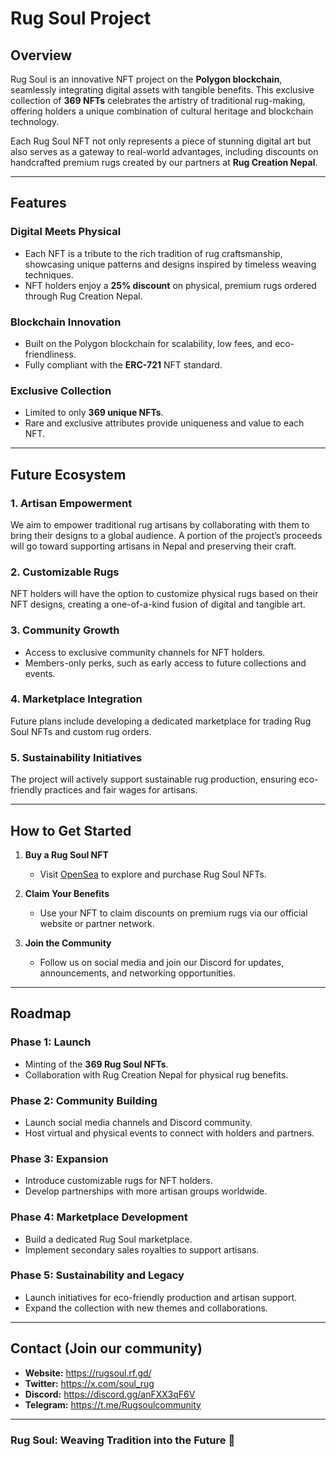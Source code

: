 # Rug Soul Project

## Overview
Rug Soul is an innovative NFT project on the **Polygon blockchain**, seamlessly integrating digital assets with tangible benefits. This exclusive collection of **369 NFTs** celebrates the artistry of traditional rug-making, offering holders a unique combination of cultural heritage and blockchain technology.

Each Rug Soul NFT not only represents a piece of stunning digital art but also serves as a gateway to real-world advantages, including discounts on handcrafted premium rugs created by our partners at **Rug Creation Nepal**.

---

## Features

### Digital Meets Physical
- Each NFT is a tribute to the rich tradition of rug craftsmanship, showcasing unique patterns and designs inspired by timeless weaving techniques.
- NFT holders enjoy a **25% discount** on physical, premium rugs ordered through Rug Creation Nepal.

### Blockchain Innovation
- Built on the Polygon blockchain for scalability, low fees, and eco-friendliness.
- Fully compliant with the **ERC-721** NFT standard.

### Exclusive Collection
- Limited to only **369 unique NFTs**.
- Rare and exclusive attributes provide uniqueness and value to each NFT.

---

## Future Ecosystem

### 1. **Artisan Empowerment**
We aim to empower traditional rug artisans by collaborating with them to bring their designs to a global audience. A portion of the project’s proceeds will go toward supporting artisans in Nepal and preserving their craft.

### 2. **Customizable Rugs**
NFT holders will have the option to customize physical rugs based on their NFT designs, creating a one-of-a-kind fusion of digital and tangible art.

### 3. **Community Growth**
- Access to exclusive community channels for NFT holders.
- Members-only perks, such as early access to future collections and events.

### 4. **Marketplace Integration**
Future plans include developing a dedicated marketplace for trading Rug Soul NFTs and custom rug orders.

### 5. **Sustainability Initiatives**
The project will actively support sustainable rug production, ensuring eco-friendly practices and fair wages for artisans.

---

## How to Get Started
1. **Buy a Rug Soul NFT**
   - Visit [OpenSea](https://opensea.io/) to explore and purchase Rug Soul NFTs.

2. **Claim Your Benefits**
   - Use your NFT to claim discounts on premium rugs via our official website or partner network.

3. **Join the Community**
   - Follow us on social media and join our Discord for updates, announcements, and networking opportunities.

---

## Roadmap

### Phase 1: Launch
- Minting of the **369 Rug Soul NFTs**.
- Collaboration with Rug Creation Nepal for physical rug benefits.

### Phase 2: Community Building
- Launch social media channels and Discord community.
- Host virtual and physical events to connect with holders and partners.

### Phase 3: Expansion
- Introduce customizable rugs for NFT holders.
- Develop partnerships with more artisan groups worldwide.

### Phase 4: Marketplace Development
- Build a dedicated Rug Soul marketplace.
- Implement secondary sales royalties to support artisans.

### Phase 5: Sustainability and Legacy
- Launch initiatives for eco-friendly production and artisan support.
- Expand the collection with new themes and collaborations.

---

## Contact (Join our community)
- **Website:** https://rugsoul.rf.gd/
- **Twitter:** https://x.com/soul_rug
- **Discord:** https://discord.gg/anFXX3qF6V
- **Telegram:** https://t.me/Rugsoulcommunity
---

### Rug Soul: Weaving Tradition into the Future 🌟

